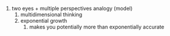 1. two eyes + multiple perspectives analogy (model)
	1. multidimensional thinking
	2. exponential growth
		1. makes you potentially more than exponentially accurate